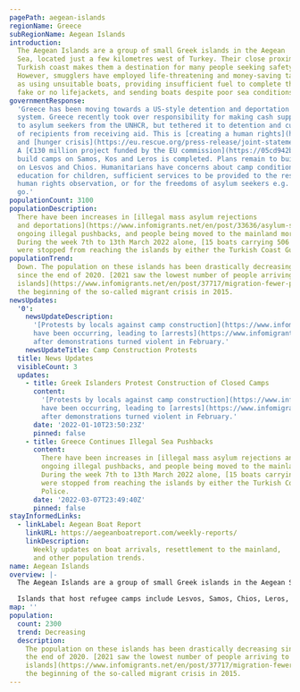 ```yaml
---
pagePath: aegean-islands
regionName: Greece
subRegionName: Aegean Islands
introduction:
  The Aegean Islands are a group of small Greek islands in the Aegean
  Sea, located just a few kilometres west of Turkey. Their close proximity to the
  Turkish coast makes them a destination for many people seeking safety in Europe.
  However, smugglers have employed life-threatening and money-saving tactics, such
  as using unsuitable boats, providing insufficient fuel to complete the crossing,
  fake or no lifejackets, and sending boats despite poor sea conditions.
governmentResponse:
  'Greece has been moving towards a US-style detention and deportation
  system. Greece recently took over responsibility for making cash support payments
  to asylum seekers from the UNHCR, but tethered it to detention and cut large numbers
  of recipients from receiving aid. This is [creating a human rights](https://oxfamilibrary.openrepository.com/bitstream/handle/10546/621307/bp-detention-as-default-greece-asylum-161121-en.pdf;jsessionid=E395A5C0804B9A94EBA2F1D7907AC19F?sequence=1)
  and [hunger crisis](https://eu.rescue.org/press-release/joint-statement-are-you-eligible-eat).
  A [€130 million project funded by the EU commission](https://05cd942b-77f4-4d21-b3ea-797e75ad39b3.filesusr.com/ugd/0d6197_ec32a14581f044499e32a3f8dca9775f.pdf) to
  build camps on Samos, Kos and Leros is completed. Plans remain to build closed facilities
  on Lesvos and Chios. Humanitarians have concerns about camp conditions: access to
  education for children, sufficient services to be provided to the residents, for
  human rights observation, or for the freedoms of asylum seekers e.g. to come and
  go.'
populationCount: 3100
populationDescription:
  There have been increases in [illegal mass asylum rejections
  and deportations](https://www.infomigrants.net/en/post/33636/asylum-seekers-facing-rejection-in-greece-we-cannot-clap-with-one-hand),
  ongoing illegal pushbacks, and people being moved to the mainland more rapidly.
  During the week 7th to 13th March 2022 alone, [15 boats carrying 506 people](https://aegeanboatreport.com/weekly-reports/)
  were stopped from reaching the islands by either the Turkish Coast Guard or Police.
populationTrend:
  Down. The population on these islands has been drastically decreasing
  since the end of 2020. [2021 saw the lowest number of people arriving to the Aegean
  islands](https://www.infomigrants.net/en/post/37717/migration-fewer-people-arrived-on-greek-islands-in-2021) since
  the beginning of the so-called migrant crisis in 2015.
newsUpdates:
  '0':
    newsUpdateDescription:
      '[Protests by locals against camp construction](https://www.infomigrants.net/en/post/37728/greek-islanders-block-ship-full-of-construction-materials-for-migrant-camps)
      have been occurring, leading to [arrests](https://www.infomigrants.net/en/post/38429/protesters-detained-after-violence-breaks-out-at-building-site-of-new-greek-migrant-camp)
      after demonstrations turned violent in February.'
    newsUpdateTitle: Camp Construction Protests
  title: News Updates
  visibleCount: 3
  updates:
    - title: Greek Islanders Protest Construction of Closed Camps
      content:
        '[Protests by locals against camp construction](https://www.infomigrants.net/en/post/37728/greek-islanders-block-ship-full-of-construction-materials-for-migrant-camps)
        have been occurring, leading to [arrests](https://www.infomigrants.net/en/post/38429/protesters-detained-after-violence-breaks-out-at-building-site-of-new-greek-migrant-camp)
        after demonstrations turned violent in February.'
      date: '2022-01-10T23:50:23Z'
      pinned: false
    - title: Greece Continues Illegal Sea Pushbacks
      content:
        There have been increases in [illegal mass asylum rejections and deportations](https://www.infomigrants.net/en/post/33636/asylum-seekers-facing-rejection-in-greece-we-cannot-clap-with-one-hand),
        ongoing illegal pushbacks, and people being moved to the mainland more rapidly.
        During the week 7th to 13th March 2022 alone, [15 boats carrying 506 people](https://aegeanboatreport.com/weekly-reports/)
        were stopped from reaching the islands by either the Turkish Coast Guard or
        Police.
      date: '2022-03-07T23:49:40Z'
      pinned: false
stayInformedLinks:
  - linkLabel: Aegean Boat Report
    linkURL: https://aegeanboatreport.com/weekly-reports/
    linkDescription:
      Weekly updates on boat arrivals, resettlement to the mainland,
      and other population trends.
name: Aegean Islands
overview: |-
  The Aegean Islands are a group of small Greek islands in the Aegean Sea, located just a few kilometres west of Turkey. Their close proximity to the Turkish coast makes them a destination for many people seeking safety in Europe. However, smugglers have employed life-threatening and money-saving tactics, such as using unsuitable boats, providing insufficient fuel to complete the crossing, fake or no lifejackets, and sending boats despite poor sea conditions.

  Islands that host refugee camps include Lesvos, Samos, Chios, Leros, Kos, and Crete.
map: ''
population:
  count: 2300
  trend: Decreasing
  description:
    The population on these islands has been drastically decreasing since
    the end of 2020. [2021 saw the lowest number of people arriving to the Aegean
    islands](https://www.infomigrants.net/en/post/37717/migration-fewer-people-arrived-on-greek-islands-in-2021) since
    the beginning of the so-called migrant crisis in 2015.
---
```

